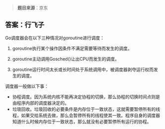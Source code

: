 > **题目来源**：京东      

## 答案：行飞子

Go调度器会在以下三种情况对goroutine进行调度：

1. goroutine执行某个操作因条件不满足需要等待而发生的调度。

2. goroutine主动调用Gosched()让出CPU而发生的调度。

3. goroutine运行时间太长或长时间处于系统调用中，被调度器剥夺运行权而发生的调度。

调度器一般做以下事：

- 协程调度。因为系统内核不能再决定协程的切换，那么协程的切换时间点则是由程序内部的调度器决定的。
- 垃圾回收。垃圾回收的必要条件是内存位于一致状态，这就需要暂停所有的线程，如果交给系统去做，那么会暂停所有的线程使其一致。程序自身的调度器知道什么时候内存位于一致状态，那么就没有必要暂停所有运行的协程。